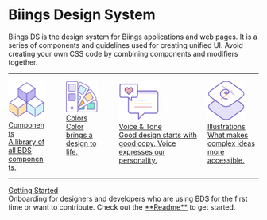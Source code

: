 <h1 class="title is-2">Biings <span class="has-text-weight-light">Design System</span></h1>
<p class="subtitle is-5">
    <span class="has-text-weight-semibold">Biings DS</span> is the design system for Biings applications and web pages. It is a series of components and guidelines used for creating unified UI.
    Avoid creating your own CSS code by combining components and modifiers together.
</p>

<hr>

<div class="columns is-multiline is-mobile is-variable">
    <div class="column is-half-desktop is-full-tablet">
        <a href="#/avatar" class="box is-well is-relaxed is-link">
            <img src="media/components.png" width="80" class="no-zoom"/>
            <div>
                <div class="title is-3 has-text-primary has-text-weight-light">Components</div>
                <div class="subtitle is-6">A library of all BDS components.</div>
            </div>
        </a>
    </div>
    <div class="column is-12 is-hidden-desktop"></div>
    <div class="column is-half-desktop is-full-tablet">
        <a href="#/color" class="box is-well is-relaxed is-link">
            <img src="media/style.png" width="80" class="no-zoom"/>
            <div>
                <div class="title is-3 has-text-primary has-text-weight-light">Colors</div>
                <div class="subtitle is-6">Color brings a design to life.</div>
            </div>
        </a>
    </div>
    <div class="column is-12 is-hidden-desktop"></div>
    <div class="column is-half-desktop is-full-tablet">
        <a href="#/voice" class="box is-well is-relaxed is-link">
            <img src="media/voice.png" width="80" class="no-zoom"/>
            <div>
                <div class="title is-3 has-text-primary has-text-weight-light">Voice & Tone</div>
                <div class="subtitle is-6">Good design starts with good copy. Voice expresses our personality.</div>
            </div>
        </a>
    </div>
    <div class="column is-half-desktop is-full-tablet">
        <a href="#/illustration" class="box is-well is-relaxed is-link">
            <img src="media/layout.png" width="75" class="no-zoom"/>
            <div>
                <div class="title is-3 has-text-primary has-text-weight-light">Illustrations</div>
                <div class="subtitle is-6">What makes complex ideas more accessible.</div>
            </div>
        </a>
    </div>
</div>

<hr class="is-small">

<div class="box is-bordered is-relaxed">
    <div class="title is-3 has-text-weight-light has-text-primary"><a href="#/readme">Getting Started</a></div>
    <div class="subtitle is-6">Onboarding for designers and developers who are using BDS for the first time or want to contribute. Check out the <a href="#/readme">**Readme**</a> to get started.</div>
</div>